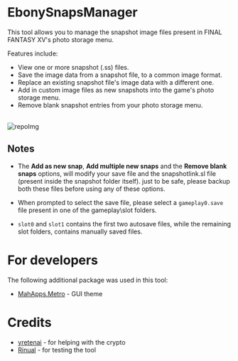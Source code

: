 # EbonySnapsManager
This tool allows you to manage the snapshot image files present in FINAL FANTASY XV's photo storage menu. 

Features include: 
- View one or more snapshot (.ss) files.
- Save the image data from a snapshot file, to a common image format.
- Replace an existing snapshot file's image data with a different one.
- Add in custom image files as new snapshots into the game's photo storage menu.
- Remove blank snapshot entries from your photo storage menu.

<br>![repoImg](images/app_repo_img.png)


## Notes
- The **Add as new snap**, **Add multiple new snaps** and the **Remove blank snaps** options, will modify your save file and the snapshotlink.sl file (present inside the snapshot folder itself). just to be safe, please backup both these files before using any of these options.

- When prompted to select the save file, please select a `gameplay0.save` file present in one of the gameplay\slot folders.

- `slot0` and `slot1` contains the first two autosave files, while the remaining slot folders, contains manually saved files.


# For developers
The following additional package was used in this tool:
- [MahApps.Metro](https://github.com/MahApps/MahApps.Metro) - GUI theme
  
# Credits
- [yretenai](https://github.com/yretenai) - for helping with the crypto
- [Rinual](https://github.com/Rinual) - for testing the tool
